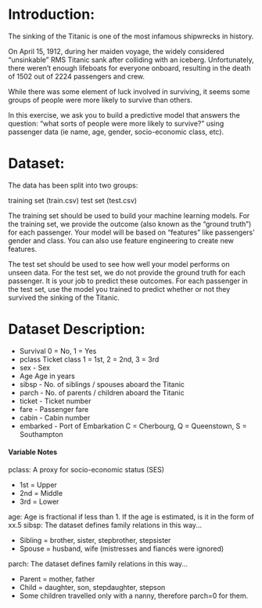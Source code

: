# Introduction:

The sinking of the Titanic is one of the most infamous shipwrecks in history.

On April 15, 1912, during her maiden voyage, the widely considered “unsinkable” RMS Titanic sank after colliding with an iceberg. Unfortunately, there weren’t enough lifeboats for everyone onboard, resulting in the death of 1502 out of 2224 passengers and crew.

While there was some element of luck involved in surviving, it seems some groups of people were more likely to survive than others.

In this exercise, we ask you to build a predictive model that answers the question: “what sorts of people were more likely to survive?” using passenger data (ie name, age, gender, socio-economic class, etc).

# Dataset:
The data has been split into two groups:

training set (train.csv)
test set (test.csv)

The training set should be used to build your machine learning models. For the training set, we provide the outcome (also known as the “ground truth”) for each passenger. Your model will be based on “features” like passengers’ gender and class. You can also use feature engineering to create new features.

The test set should be used to see how well your model performs on unseen data. For the test set, we do not provide the ground truth for each passenger. It is your job to predict these outcomes. For each passenger in the test set, use the model you trained to predict whether or not they survived the sinking of the Titanic.


# Dataset Description:

* Survival	0 = No, 1 = Yes
* pclass	Ticket class	1 = 1st, 2 = 2nd, 3 = 3rd
* sex - Sex	
* Age	Age in years	
* sibsp - No. of siblings / spouses aboard the Titanic	
* parch - No. of parents / children aboard the Titanic	
* ticket - Ticket number	
* fare - Passenger fare	
* cabin - Cabin number	
* embarked - Port of Embarkation	C = Cherbourg, Q = Queenstown, S = Southampton

#### Variable Notes
pclass: A proxy for socio-economic status (SES) 
* 1st = Upper 
* 2nd = Middle
* 3rd = Lower

age: Age is fractional if less than 1. If the age is estimated, is it in the form of xx.5
sibsp: The dataset defines family relations in this way...
* Sibling = brother, sister, stepbrother, stepsister
* Spouse = husband, wife (mistresses and fiancés were ignored)

parch: The dataset defines family relations in this way...
* Parent = mother, father
* Child = daughter, son, stepdaughter, stepson
* Some children travelled only with a nanny, therefore parch=0 for them.
